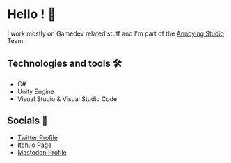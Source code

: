 # Hello ! 👋

I work mostly on Gamedev related stuff and I'm part of the [Annoying Studio] Team.
## Technologies and tools 🛠️
- C#
- Unity Engine
- Visual Studio & Visual Studio Code

## Socials 🌴
- [Twitter Profile]
- [Itch.io Page]
- [Mastodon Profile]

[Annoying Studio]: https://twitter.com/AnnoyingStudio
[Twitter Profile]: https://twitter.com/Brzzzn
[Itch.io Page]: https://brzzzn.itch.io/
[Mastodon Profile]: https://mastodon.gamedev.place/@brzn
